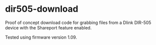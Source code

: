 # dir505-download
Proof of concept download code for grabbing files from a Dlink DIR-505 device with the Shareport feature enabled.

Tested using firmware version 1.09.
